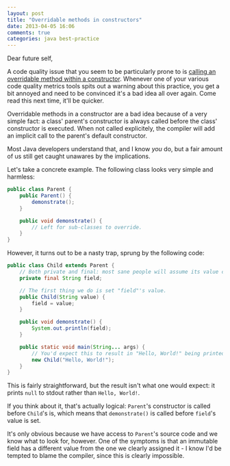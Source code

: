 ```yaml
---
layout: post
title: "Overridable methods in constructors"
date: 2013-04-05 16:06
comments: true
categories: java best-practice
---
```

Dear future self,

A code quality issue that you seem to be particularly prone to is
[calling an overridable method within a constructor](http://pmd.sourceforge.net/pmd-4.3.0/rules/design.html#ConstructorCallsOverridableMethod).
Whenever one of your various code quality metrics tools spits out a warning about this practice, you get a bit annoyed
and need to be convinced it's a bad idea all over again. Come read this next time, it'll be quicker.

<!-- more -->

Overridable methods in a constructor are a bad idea because of a very simple fact: a class' parent's constructor is
always called before the class' constructor is executed. When not called explicitely, the compiler will add an implicit
call to the parent's default constructor.

Most Java developers understand that, and I know *you* do, but a fair amount of us still get caught unawares by the
implications.

Let's take a concrete example. The following class looks very simple and harmless:
``` java
public class Parent {
    public Parent() {
        demonstrate();
    }

    public void demonstrate() {
        // Left for sub-classes to override.
    }
}
```

However, it turns out to be a nasty trap, sprung by the following code:
``` java
public class Child extends Parent {
    // Both private and final: most sane people will assume its value cannot change.
    private final String field;

    // The first thing we do is set "field"'s value.
    public Child(String value) {
        field = value;
    }

    public void demonstrate() {
        System.out.println(field);
    }

    public static void main(String... args) {
        // You'd expect this to result in "Hello, World!" being printed to stdout.
        new Child("Hello, World!");
    }
}
```

This is fairly straightforward, but the result isn't what one would expect: it prints `null` to stdout rather than
`Hello, World!`.

If you think about it, that's actually logical: `Parent`'s constructor is called before `Child`'s is, which means that
`demonstrate()` is called before `field`'s value is set.

It's only obvious because we have access to `Parent`'s source code and we know what to look for, however. One of the
symptoms is that an immutable field has a different value from the one we clearly assigned it - I know I'd be tempted to
blame the compiler, since this is clearly impossible.
